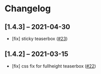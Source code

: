 # Changelog

## [1.4.3] – 2021-04-30

- [fix] sticky teaserbox ([#23](i23))

## [1.4.2] – 2021-03-15

- [fix] css fix for fullheight teaserbox ([#22](i22))
